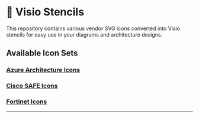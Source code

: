 # 🎨 Visio Stencils

This repository contains various vendor SVG icons converted into Visio stencils for easy use in your diagrams and architecture designs.

## Available Icon Sets

### [Azure Architecture Icons](https://learn.microsoft.com/en-us/azure/architecture/icons/)

### [Cisco SAFE Icons](https://www.cisco.com/c/en/us/solutions/collateral/enterprise/design-zone-security/safe-icon-library.html)

### [Fortinet Icons](https://icons.fortinet.com/)

---

